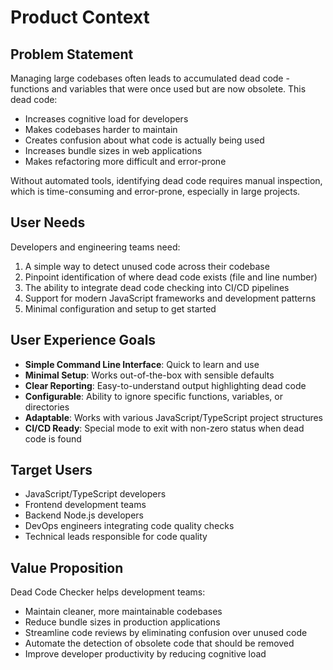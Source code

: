 # Product Context

## Problem Statement

Managing large codebases often leads to accumulated dead code - functions and variables that were once used but are now obsolete. This dead code:

- Increases cognitive load for developers
- Makes codebases harder to maintain
- Creates confusion about what code is actually being used
- Increases bundle sizes in web applications
- Makes refactoring more difficult and error-prone

Without automated tools, identifying dead code requires manual inspection, which is time-consuming and error-prone, especially in large projects.

## User Needs

Developers and engineering teams need:

1. A simple way to detect unused code across their codebase
2. Pinpoint identification of where dead code exists (file and line number)
3. The ability to integrate dead code checking into CI/CD pipelines
4. Support for modern JavaScript frameworks and development patterns
5. Minimal configuration and setup to get started

## User Experience Goals

- **Simple Command Line Interface**: Quick to learn and use
- **Minimal Setup**: Works out-of-the-box with sensible defaults
- **Clear Reporting**: Easy-to-understand output highlighting dead code
- **Configurable**: Ability to ignore specific functions, variables, or directories
- **Adaptable**: Works with various JavaScript/TypeScript project structures
- **CI/CD Ready**: Special mode to exit with non-zero status when dead code is found

## Target Users

- JavaScript/TypeScript developers
- Frontend development teams
- Backend Node.js developers
- DevOps engineers integrating code quality checks
- Technical leads responsible for code quality

## Value Proposition

Dead Code Checker helps development teams:

- Maintain cleaner, more maintainable codebases
- Reduce bundle sizes in production applications
- Streamline code reviews by eliminating confusion over unused code
- Automate the detection of obsolete code that should be removed
- Improve developer productivity by reducing cognitive load
